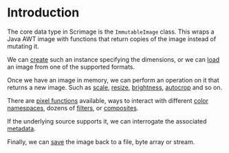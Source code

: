 Introduction
============

The core data type in Scrimage is the `ImmutableImage` class.
This wraps a Java AWT image with functions that return copies of the image instead of mutating it.

We can [create](create.md) such an instance specifying the dimensions, or we can [load](io.md) an image from one of the supported formats.

Once we have an image in memory, we can perform an operation on it that returns a new image. Such as [scale](scale.md), [resize](resize.md),
[brightness](brightness.md), [autocrop](autocrop.md) and so on.

There are [pixel functions](pixels.md) available, ways to interact with different [color namespaces](colors.md),
dozens of [filters](filters.md), or [composites](composites.md).

If the underlying source supports it, we can interrogate the associated [metadata](metadata.md).

Finally, we can [save](io.md) the image back to a file, byte array or stream.
